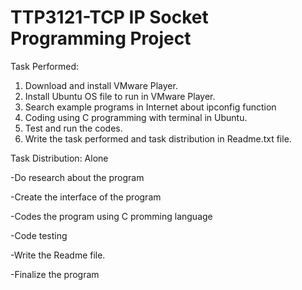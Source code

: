 # TTP3121-TCP IP Socket Programming Project
Task Performed:

1.	Download and install VMware Player.
2.	Install Ubuntu OS file to run in VMware Player.
3.	Search example programs in Internet about ipconfig function
4.	Coding using C programming with terminal in Ubuntu.
5.	Test and run the codes.
6.	Write the task performed and task distribution in Readme.txt file.


Task Distribution: Alone


-Do research about the program

-Create the interface of the program

-Codes the program using C promming language

-Code testing

-Write the Readme file.

-Finalize the program
 